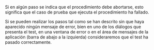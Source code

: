 
Si en algún paso se indica que el procedimiento debe abortarse, esto significa que el 
caso de prueba que ejecuta el procedimiento ha fallado.

Si se pueden realizar los pasos tal como se han descrito sin que haya aparecido ningún mensaje de error, bien
en uno de los diálogos que presenta el test, en una ventana de error o en el área de mensajes de la aplicación (barra de
abajo a la izquierda) consideraremos que el test ha pasado correctamente.
